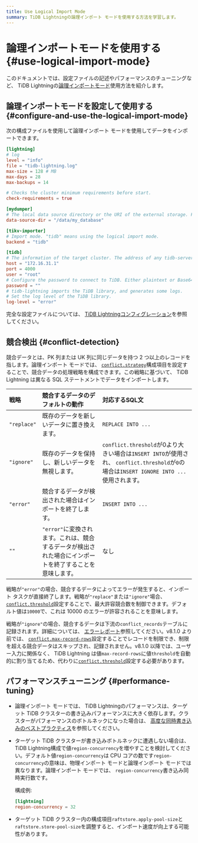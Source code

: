 ```yaml
---
title: Use Logical Import Mode
summary: TiDB Lightningの論理インポート モードを使用する方法を学習します。
---
```


# 論理インポートモードを使用する {#use-logical-import-mode}

このドキュメントでは、設定ファイルの記述やパフォーマンスのチューニングなど、 TiDB Lightningの[論理インポートモード](/tidb-lightning/tidb-lightning-logical-import-mode.md)使用方法を紹介します。

## 論理インポートモードを設定して使用する {#configure-and-use-the-logical-import-mode}

次の構成ファイルを使用して論理インポート モードを使用してデータをインポートできます。

```toml
[lightning]
# log
level = "info"
file = "tidb-lightning.log"
max-size = 128 # MB
max-days = 28
max-backups = 14

# Checks the cluster minimum requirements before start.
check-requirements = true

[mydumper]
# The local data source directory or the URI of the external storage. For more information about the URI of the external storage, see https://docs.pingcap.com/tidb/v6.6/backup-and-restore-storages#uri-format.
data-source-dir = "/data/my_database"

[tikv-importer]
# Import mode. "tidb" means using the logical import mode.
backend = "tidb"

[tidb]
# The information of the target cluster. The address of any tidb-server from the cluster.
host = "172.16.31.1"
port = 4000
user = "root"
# Configure the password to connect to TiDB. Either plaintext or Base64 encoded.
password = ""
# tidb-lightning imports the TiDB library, and generates some logs.
# Set the log level of the TiDB library.
log-level = "error"
```

完全な設定ファイルについては、 [TiDB Lightningコンフィグレーション](/tidb-lightning/tidb-lightning-configuration.md)を参照してください。

## 競合検出 {#conflict-detection}

競合データとは、PK 列または UK 列に同じデータを持つ 2 つ以上のレコードを指します。論理インポート モードでは、 [`conflict.strategy`](/tidb-lightning/tidb-lightning-configuration.md#tidb-lightning-task)構成項目を設定することで、競合データの処理戦略を構成できます。この戦略に基づいて、 TiDB Lightning は異なる SQL ステートメントでデータをインポートします。

| 戦略          | 競合するデータのデフォルトの動作                                         | 対応するSQL文                                                                                                      |
| :---------- | :------------------------------------------------------- | :------------------------------------------------------------------------------------------------------------ |
| `"replace"` | 既存のデータを新しいデータに置き換えます。                                    | `REPLACE INTO ...`                                                                                            |
| `"ignore"`  | 既存のデータを保持し、新しいデータを無視します。                                 | `conflict.threshold`が0より大きい場合は`INSERT INTO`が使用され、 `conflict.threshold`が`0`の場合は`INSERT IGNORE INTO ...`使用されます。 |
| `"error"`   | 競合するデータが検出された場合はインポートを終了します。                             | `INSERT INTO ...`                                                                                             |
| `""`        | `"error"`に変換されます。これは、競合するデータが検出された場合にインポートを終了することを意味します。 | なし                                                                                                            |

戦略が`"error"`の場合、競合するデータによってエラーが発生すると、インポート タスクが直接終了します。戦略が`"replace"`または`"ignore"`場合、 [`conflict.threshold`](/tidb-lightning/tidb-lightning-configuration.md#tidb-lightning-task)設定することで、最大許容競合数を制御できます。デフォルト値は`10000`で、これは 10000 のエラーが許容されることを意味します。

戦略が`"ignore"`の場合、競合するデータは下流の`conflict_records`テーブルに記録されます。詳細については、 [エラーレポート](/tidb-lightning/tidb-lightning-error-resolution.md#error-report)参照してください。v8.1.0 より前では、 [`conflict.max-record-rows`](/tidb-lightning/tidb-lightning-configuration.md#tidb-lightning-task)設定することでレコードを制限でき、制限を超える競合データはスキップされ、記録されません。v8.1.0 以降では、ユーザー入力に関係なく、 TiDB Lightning は値`max-record-rows`に値`threshold`を自動的に割り当てるため、代わりに[`conflict.threshold`](/tidb-lightning/tidb-lightning-configuration.md#tidb-lightning-task)設定する必要があります。

## パフォーマンスチューニング {#performance-tuning}

-   論理インポート モードでは、 TiDB Lightningのパフォーマンスは、ターゲット TiDB クラスターの書き込みパフォーマンスに大きく依存します。クラスターがパフォーマンスのボトルネックになった場合は、 [高度な同時書き込みのベストプラクティス](/best-practices/high-concurrency-best-practices.md)を参照してください。

-   ターゲット TiDB クラスターが書き込みボトルネックに遭遇しない場合は、 TiDB Lightning構成で値`region-concurrency`を増やすことを検討してください。デフォルト値`region-concurrency`は CPU コアの数です`region-concurrency`の意味は、物理インポート モードと論理インポート モードでは異なります。論理インポート モードでは、 `region-concurrency`書き込み同時実行数です。

    構成例:

    ```toml
    [lightning]
    region-concurrency = 32
    ```

-   ターゲット TiDB クラスター内の構成項目`raftstore.apply-pool-size`と`raftstore.store-pool-size`を調整すると、インポート速度が向上する可能性があります。
